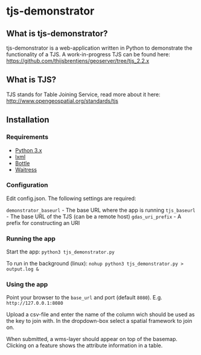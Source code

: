 # tjs-demonstrator

## What is tjs-demonstrator?

tjs-demonstrator is a web-application written in Python to demonstrate the functionality of a TJS. A work-in-progress TJS can be found here: https://github.com/thijsbrentjens/geoserver/tree/tjs_2.2.x

## What is TJS?

TJS stands for Table Joining Service, read more about it here: http://www.opengeospatial.org/standards/tjs

## Installation

### Requirements

* [Python 3.x](http://www.python.org/getit/)
* [lxml](http://lxml.de/)
* [Bottle](http://bottlepy.org/docs/dev/index.html)
* [Waitress](https://github.com/Pylons/waitress)

### Configuration

Edit config.json. The following settings are required:

`demonstrator_baseurl` - The base URL where the app is running
`tjs_baseurl` - The base URL of the TJS (can be a remote host)
`gdas_uri_prefix` - A prefix for constructing an URI

### Running the app
Start the app: `python3 tjs_demonstrator.py`

To run in the background (linux): `nohup python3 tjs_demonstrator.py > output.log &`

### Using the app

Point your browser to the `base_url` and port (default `8080`). E.g. `http://127.0.0.1:8080`

Upload a csv-file and enter the name of the column wich should be used as the key to join with. In the dropdown-box select a spatial framework to join on.

When submitted, a wms-layer should appear on top of the basemap. Clicking on a feature shows the attribute information in a table.



